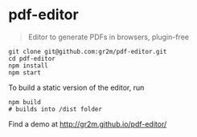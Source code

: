 # pdf-editor

> Editor to generate PDFs in browsers, plugin-free

```
git clone git@github.com:gr2m/pdf-editor.git
cd pdf-editor
npm install
npm start
```

To build a static version of the editor, run

```
npm build
# builds into /dist folder
```

Find a demo at http://gr2m.github.io/pdf-editor/
